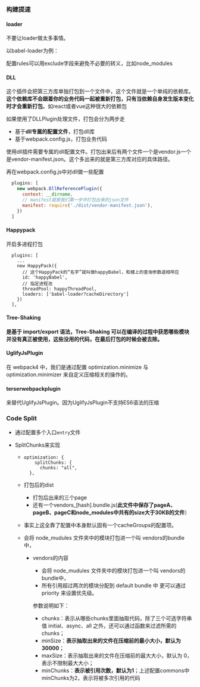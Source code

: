 ### 构建提速

#### loader

不要让loader做太多事情。

以babel-loader为例：

配置rules可以用exclude字段来避免不必要的转义，比如node_modules

#### DLL

这个插件会把第三方库单独打包到一个文件中，这个文件就是一个单纯的依赖库。**这个依赖库不会跟着你的业务代码一起被重新打包，只有当依赖自身发生版本变化时才会重新打包**。如react或者vue这种很大的依赖包

如果使用了DLLPlugin处理文件，打包会分为两步走

* 基于**dll专属的配置文件**，打包dll库
* 基于webpack.config.js，打包业务代码

使用dll插件需要专属的dll配置文件。打包出来后有两个文件一个是vendor.js一个是vendor-manifest.json。这个多出来的就是第三方库对应的具体路径。

再在webpack.config.js中对dll做一些配置

```js
  plugins: [
    new webpack.DllReferencePlugin({
      context: __dirname,
      // manifest就是我们第一步中打包出来的json文件
      manifest: require('./dist/vendor-manifest.json'),
    })
  ]
```

#### Happypack

开启多进程打包

```
  plugins: [
    ...
    new HappyPack({
      // 这个HappyPack的“名字”就叫做happyBabel，和楼上的查询参数遥相呼应
      id: 'happyBabel',
      // 指定进程池
      threadPool: happyThreadPool,
      loaders: ['babel-loader?cacheDirectory']
    })
  ],
```

#### Tree-Shaking

**是基于 import/export 语法，Tree-Shaking 可以在编译的过程中获悉哪些模块并没有真正被使用，这些没用的代码，在最后打包的时候会被去除。**



#### UglifyJsPlugin

在 webpack4 中，我们是通过配置 optimization.minimize 与 optimization.minimizer 来自定义压缩相关的操作的。

#### terserwebpackplugin

来替代UglifyJsPlugin。因为UglifyJsPlugin不支持ES6语法的压缩



### Code Split

* 通过配置多个入口`entry`文件

* SplitChunks来实现

  * ```
    optimization: {
        splitChunks: {
          chunks: "all",
      },
    ```

  * 打包后的dist

    * 打包后出来的三个page
    * 还有一个vendors_[hash].bundle.js(**此文件中保存了pageA、pageB、pageC和node_modules中共有的size大于30KB的文件**）

  * 事实上这全靠了配置中本身默认固有一个cacheGroups的配置项。

  * 会将 node_mudules 文件夹中的模块打包进一个叫 vendors的bundle中，

    * vendors的内容

      * 会将 node_mudules 文件夹中的模块打包进一个叫 vendors的bundle中，
      * 所有引用超过两次的模块分配到 default bundle 中 更可以通过 priority 来设置优先级。

      参数说明如下：

      * chunks：表示从哪些chunks里面抽取代码，除了三个可选字符串值 initial、async、all 之外，还可以通过函数来过滤所需的 chunks；
      * minSize：**表示抽取出来的文件在压缩前的最小大小，默认为 30000**；
      * maxSize：表示抽取出来的文件在压缩前的最大大小，默认为 0，表示不限制最大大小；
      * minChunks：**表示被引用次数，默认为1**；上述配置commons中minChunks为2，表示将被多次引用的代码